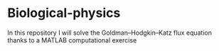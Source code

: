 # Biological-physics
In this repository I will solve the Goldman–Hodgkin–Katz flux equation thanks to a MATLAB computational exercise 
